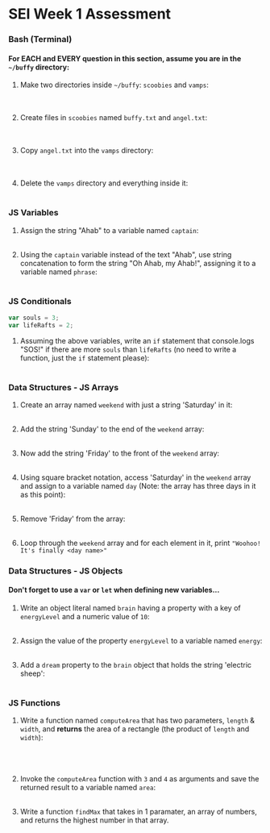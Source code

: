 # SEI Week 1 Assessment

### Bash (Terminal)

#### For EACH and EVERY question in this section, assume you are in the `~/buffy` directory:

1. Make two directories inside `~/buffy`: `scoobies` and `vamps`:
<br><br><br>

2. Create files in `scoobies` named `buffy.txt` and `angel.txt`:
<br><br><br>

3. Copy `angel.txt` into the `vamps` directory:
<br><br><br>

4. Delete the `vamps` directory and everything inside it:
<br><br>

### JS Variables

1. Assign the string "Ahab" to a variable named `captain`:
<br><br>

2. Using the `captain` variable instead of the text "Ahab", use string concatenation to form the string "Oh Ahab, my Ahab!", assigning it to a variable named `phrase`:
<br><br>


### JS Conditionals
```js
var souls = 3;
var lifeRafts = 2;
```

1. Assuming the above variables, write an `if` statement that console.logs "SOS!" if there are more `souls` than `lifeRafts` (no need to write a function, just the `if` statement please):
<br><br>


### Data Structures - JS Arrays

1. Create an array named `weekend` with just a string 'Saturday' in it:
<br><br>

2. Add the string 'Sunday' to the end of the `weekend` array:
<br><br>

3. Now add the string 'Friday' to the front of the `weekend` array:
<br><br>

4. Using square bracket notation, access 'Saturday' in the `weekend` array and assign to a variable named `day` (Note: the array has three days in it as this point):
<br><br>

5. Remove 'Friday' from the array:
<br><br>

6. Loop through the `weekend` array and for each element in it, print `"Woohoo! It's finally <day name>"`

### Data Structures - JS Objects

#### Don't forget to use a `var` or `let` when defining new variables...

1. Write an object literal named `brain` having a property with a key of `energyLevel` and a numeric value of `10`:
<br><br>

2. Assign the value of the property `energyLevel` to a variable named `energy`:
<br><br>

3. Add a `dream` property to the `brain` object that holds the string  'electric sheep':
<br><br>

### JS Functions

1. Write a function named `computeArea` that has two parameters, `length` & `width`, and **returns** the area of a rectangle (the product of `length` and `width`):
<br><br><br><br>

2. Invoke the `computeArea` function with `3` and `4` as arguments and save the returned result to a variable named `area`:<br><br>

3. Write a function `findMax` that takes in 1 paramater, an array of numbers, and returns the highest number in that array.
